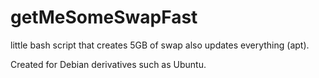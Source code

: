 # getMeSomeSwapFast
little bash script that creates 5GB of swap
also updates everything (apt).

Created for Debian derivatives such as Ubuntu.
